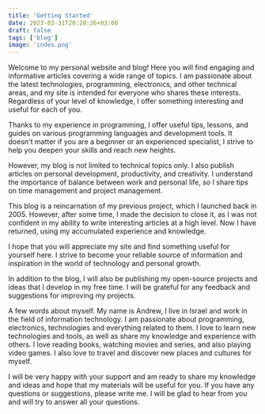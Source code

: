 ```yaml
---
title: 'Getting Started'
date: 2023-03-31T20:29:26+03:00
draft: false
tags: ['blog']
image: 'index.png'
---
```


Welcome to my personal website and blog! Here you will find engaging and informative articles covering a wide range of
topics. I am passionate about the latest technologies, programming, electronics, and other technical areas, and my site
is intended for everyone who shares these interests. Regardless of your level of knowledge, I offer something
interesting and useful for each of you.

Thanks to my experience in programming, I offer useful tips, lessons, and guides on various programming languages and
development tools. It doesn't matter if you are a beginner or an experienced specialist, I strive to help you deepen
your skills and reach new heights.

<!--more-->

However, my blog is not limited to technical topics only. I also publish articles on personal development, productivity,
and creativity. I understand the importance of balance between work and personal life, so I share tips on time
management and project management.

This blog is a reincarnation of my previous project, which I launched back in 2005. However, after some time, I made the
decision to close it, as I was not confident in my ability to write interesting articles at a high level. Now I have
returned, using my accumulated experience and knowledge.

I hope that you will appreciate my site and find something useful for yourself here. I strive to become your reliable
source of information and inspiration in the world of technology and personal growth.

In addition to the blog, I will also be publishing my open-source projects and ideas that I develop in my free time. I
will be grateful for any feedback and suggestions for improving my projects.

A few words about myself. My name is Andrew, I live in Israel and work in the field of information technology. I am
passionate about programming, electronics, technologies and everything related to them. I love to learn new technologies
and tools, as well as share my knowledge and experience with others. I love reading books, watching movies and series,
and also playing video games. I also love to travel and discover new places and cultures for myself.

I will be very happy with your support and am ready to share my knowledge and ideas and hope that my materials will be
useful for you. If you have any questions or suggestions, please write me. I will be glad to hear from you and will try
to answer all your questions.
